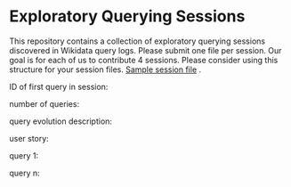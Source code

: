 # Exploratory Querying Sessions
This repository contains a collection of exploratory querying sessions discovered in Wikidata query logs. Please submit one file per session. Our goal is for each of us to contribute 4 sessions.
Please consider using this structure for your session files. [Sample session file](https://github.com/hartig/ExploratoryQueryingSessions/blob/main/Kat/universitiesChile.txt) .

ID of first query in session: 

number of queries:

query evolution description:

user story:

query 1:

query n:
